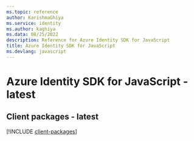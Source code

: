 ```yaml
---
ms.topic: reference
author: KarishmaGhiya
ms.service: identity
ms.author: kaghiya
ms.data: 08/25/2022
description: Reference for Azure Identity SDK for JavaScript
title: Azure Identity SDK for JavaScript
ms.devlang: javascript
---
```

# Azure Identity SDK for JavaScript - latest

## Client packages - latest
[!INCLUDE [client-packages](identity-client-index.md)]